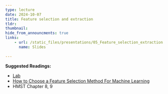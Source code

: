 ```yaml
---
type: lecture
date: 2024-10-07
title: Feature selection and extraction
tldr: 
thumbnail: 
hide_from_announcments: true
links: 
    - url: /static_files/presentations/05_Feature_selection_extraction.pdf
      name: Slides
      
---
```

**Suggested Readings:**
- [Lab](https://github.com/phonchi/nsysu-math608/blob/master/static_files/presentations/05_Feature_selection_extraction.ipynb)
- [How to Choose a Feature Selection Method For Machine Learning](https://machinelearningmastery.com/feature-selection-with-real-and-categorical-data/)
- HMST Chapter 8, 9
